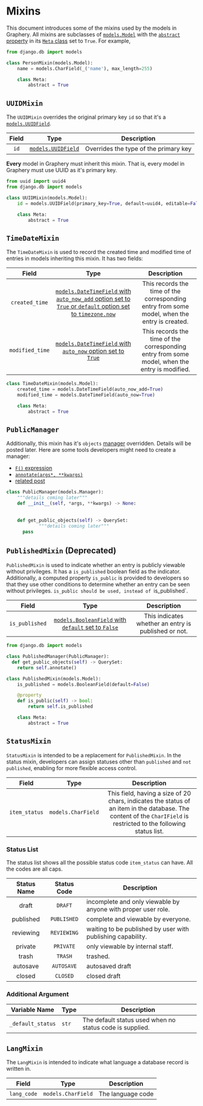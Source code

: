 # Mixins 

This document introduces some of the mixins used by the models in Graphery. All mixins are subclasses of [`models.Model`](https://docs.djangoproject.com/en/3.2/ref/models/instances/#django.db.models.Model) with the [`abstract` property](https://docs.djangoproject.com/en/3.2/topics/db/models/#abstract-base-classes) in its [`Meta` class](https://docs.djangoproject.com/en/3.2/ref/models/options/) set to `True`. For example, 

```python
from django.db import models

class PersonMixin(models.Model):
    name = models.CharField(_('name'), max_length=255)

    class Meta:
        abstract = True
```

## `UUIDMixin`

The `UUIDMixin` overrides the original primary key `id` so that it's a [`models.UUIDField`](https://docs.djangoproject.com/en/3.2/ref/models/fields/#uuidfield). 

| Field |                             Type                             |              Description               |
| :---: | :----------------------------------------------------------: | :------------------------------------: |
| `id`  | [`models.UUIDField`](https://docs.djangoproject.com/en/3.2/ref/models/fields/#uuidfield) | Overrides the type of the primary key |

**Every** model in Graphery must inherit this mixin. That is, every model in Graphery must use UUID as it's primary key. 

```python
from uuid import uuid4
from django.db import models

class UUIDMixin(models.Model):
    id = models.UUIDField(primary_key=True, default=uuid4, editable=False)

    class Meta:
        abstract = True
```



## `TimeDateMixin`

The `TimeDateMixin` is used to record the created time and modified time of entries in models inheriting this mixin. It has two fields: 

|      Field      |                             Type                             |                         Description                          |
| :-------------: | :----------------------------------------------------------: | :----------------------------------------------------------: |
| `created_time`  | [`models.DateTimeField` with `auto_now_add` option set to `True` or `default` option set to `timezone.now`](https://docs.djangoproject.com/en/3.2/ref/models/fields/#datetimefield) | This records the time of the corresponding entry from some model, when the entry is created. |
| `modified_time` | [`models.DateTimeField` with `auto_now` option set to `True`](https://docs.djangoproject.com/en/3.2/ref/models/fields/#datetimefield) | This records the time of the corresponding entry from some model, when the entry is modified. |

```python
class TimeDateMixin(models.Model):
    created_time = models.DateTimeField(auto_now_add=True)
    modified_time = models.DateTimeField(auto_now=True)

    class Meta:
        abstract = True
```

## `PublicManager`

Additionally, this mixin has it's `objects` [manager](https://docs.djangoproject.com/en/3.2/topics/db/managers/#managers) overridden. Details will be posted later. Here are some tools developers might need to create a manager: 

* [`F()` expression](https://docs.djangoproject.com/en/3.2/ref/models/expressions/#f-expressions)
* [`annotate(args*, **kwargs)`](https://docs.djangoproject.com/en/3.2/ref/models/querysets/#annotate)
* [related post](https://stackoverflow.com/a/36996962)

```python
class PublicManager(models.Manager):
    """details coming later"""
    def __init__(self, *args, **kwargs) -> None:
      
    
    def get_public_objects(self) -> QuerySet:
			"""details coming later"""
      pass
```

## `PublishedMixin` (Deprecated)

`PublishedMixin` is used to indicate whether an entry is publicly viewable without privileges. It has a `is_published` boolean field as the indicator. Additionally, a computed property `is_public` is provided to developers so that they use other conditions to determine whether an entry can be seen without privileges. `is_public should be used, instead of `is_published`. 

|     Field      |                             Type                             |                     Description                     |
| :------------: | :----------------------------------------------------------: | :-------------------------------------------------: |
| `is_published` | [`models.BooleanField` with `default` set to `False`](https://docs.djangoproject.com/en/3.2/ref/models/fields/#booleanfield) | This indicates whether an entry is published or not. |

```python
from django.db import models

class PublishedManager(PublicManager):
  def get_public_objects(self) -> QuerySet:
    return self.annotate()

class PublishedMixin(models.Model):
    is_published = models.BooleanField(default=False)

    @property
    def is_public(self) -> bool:
        return self.is_published

    class Meta:
        abstract = True
```

## `StatusMixin`

`StatusMixin` is intended to be a replacement for `PublishedMixin`. In the status mixin, developers can assign statuses other than `published` and `not published`, enabling for more flexible access control. 

|     Field     |        Type        |                         Description                          |
| :-----------: | :----------------: | :----------------------------------------------------------: |
| `item_status` | `models.CharField` | This field, having a size of 20 chars, indicates the status of an item in the database. The content of the `CharIField` is restricted to the following status list. |

### Status List

The status list shows all the possible status code `item_status` can have. All the codes are all caps. 

| Status Name | Status Code | Description                                                  |
| :---------: | :---------: | ------------------------------------------------------------ |
|    draft    |   `DRAFT`   | incomplete and only viewable by anyone with proper user role. |
|  published  | `PUBLISHED` | complete and viewable by everyone.                           |
|  reviewing  | `REVIEWING` | waiting to be published by user with publishing capability.  |
|   private   |  `PRIVATE`  | only viewable by internal staff.                             |
|    trash    |   `TRASH`   | trashed.                                                     |
|  autosave   | `AUTOSAVE`  | autosaved draft                                              |
|   closed    |  `CLOSED`   | closed draft                                                 |

### Additional Argument

| Variable Name     | Type  | Description                                              |
| ----------------- | ----- | -------------------------------------------------------- |
| `_default_status` | `str` | The default status used when no status code is supplied. |

## `LangMixin`

The `LangMixin` is intended to indicate what language a database record is written in. 

|    Field    |        Type        |    Description    |
| :---------: | :----------------: | :---------------: |
| `lang_code` | `models.CharField` | The language code |
